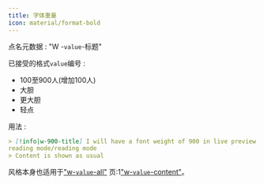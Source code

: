 ```yaml
---
title: 字体重量
icon: material/format-bold
---
```


点名元数据 : "W -`value`-标题"

已接受的格式`value`编号 :

- 100至900人(增加100人)
- 大胆
- 更大胆
- 轻点

用法 :

```md
> [!info|w-900-title] I will have a font weight of 900 in live preview and 
reading mode/reading mode
> Content is shown as usual
```

风格本身也适用于["w-`value`-all"](../combined-styling/page-24.md)
页:1["w-`value`-content"](../content-styling/page-14.md)。

